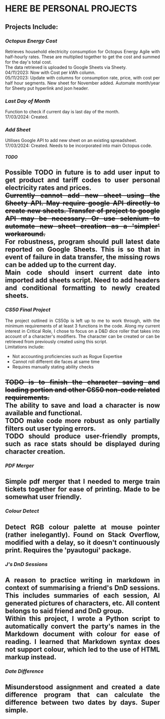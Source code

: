 # HERE BE PERSONAL PROJECTS
## **Projects Include:**
<div style="text-align: justify">

### *Octopus Energy Cost*
Retrieves household electricity consumption for Octopus Energy Agile with 
half-hourly 
rates. These are multiplied together to get the cost and summed for the 
day's total cost. <br />
The data retrieved is uploaded to Google Sheets via Sheety.<br />
04/11/2023: Now with Cost per kWh column.<br />
05/11/2023: Update with columns for consumption rate, price, with cost per 
half hour segments. New sheet for November added. Automate month/year
for Sheety put hyperlink and json header.<br />
### *Last Day of Month*
Function to check if current day is last day of the month.<br />
17/03/2024: Created.
### *Add Sheet*
Utilises Google API to add new sheet on an existing spreadsheet.<br />
17/03/2024: Created. Needs to be incorporated into main Octopus code.
#### *TODO*
Possible TODO in future is to add user input to get product and tariff codes 
to user personal electricity rates and prices. <br />
~~Currently cannot add new sheet using the Sheety API. May require google API 
directly to create new sheets. Transfer of project to google API may be 
necessary. Or use selenium to automate new sheet creation as a 'simpler' 
workaround.~~ <br />
For robustness, program should pull latest date reported on Google Sheets. 
This is so that in event of failure in data transfer, the missing rows can 
be added up to the current day.<br />
Main code should insert current date into imported add sheets script. Need to 
add headers and 
conditional formatting to newly 
created sheets.
-------------------------------------------------------------------------------
### *CS50 Final Project*
The project outlined in CS50p is left up to me to work through, with the 
minimum requirements of at least 3 functions in the code. Along my current 
interest in Critical Role, I chose to focus 
on a D&D dice roller that takes into account of a character's modifiers. 
The character can be created or can be retrieved from previously created 
using this script. <br />
Limitations include:
- Not accounting proficiencies such as Rogue Expertise
- Cannot roll different die faces at same time
- Requires manually stating ability checks

~~TODO is to finish the character saving and loading portion and other CS50
non-code related requirements.~~ <br />
The ability to save and load a character is now available and functional. 
<br />
TODO make code more robust as only partially filters out user typing errors.
<br />
TODO should produce user-friendly prompts, such as race stats should be 
displayed during character creation.
-------------------------------------------------------------------------------
### *PDF Merger*
Simple pdf merger that I needed to merge train tickets together for ease of 
printing. Made to be somewhat user friendly.
-------------------------------------------------------------------------------
### *Colour Detect*
Detect RGB colour palette at mouse pointer (rather inelegantly). Found on 
Stack Overflow, modified with a delay, so it doesn't continuously print. 
Requires the 'pyautogui' package.
-------------------------------------------------------------------------------
### *J's DnD Sessions*
A reason to practice writing in markdown in context of summarising a 
friend's DnD sessions. This includes summaries of each session, AI 
generated pictures of characters, etc. All content belongs to said friend 
and DnD group.<br />
Within this project, I wrote a Python script to automatically convert the 
party's names in the Markdown document with colour for ease of reading. I 
learned that Markdown syntax does not support colour, which led to the use 
of HTML markup instead.
-------------------------------------------------------------------------------
### *Date Difference*
Misunderstood assignment and created a date difference program that can calculate the difference between two dates by days. Super simple.
-------------------------------------------------------------------------------
</div>